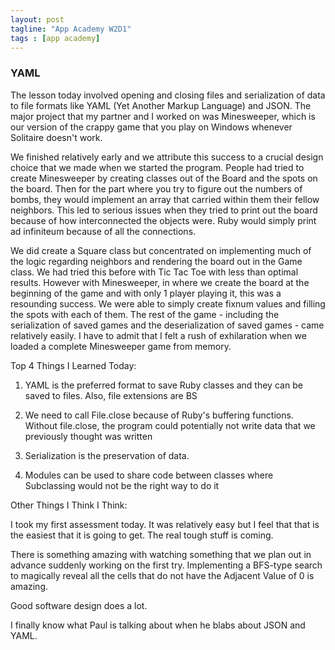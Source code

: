```yaml
---
layout: post
tagline: "App Academy W2D1"
tags : [app academy]
---
```



### YAML

The lesson today involved opening and closing files and serialization of data to file formats like YAML (Yet Another Markup Language) and JSON. The major project that my partner and I worked on was Minesweeper, which is our version of the crappy game that you play on Windows whenever Solitaire doesn't work.

We finished relatively early and we attribute this success to a crucial design choice that we made when we started the program. People had tried to create Minesweeper by creating classes out of the Board and the spots on the board. Then for the part where you try to figure out the numbers of bombs, they would implement an array that carried within them their fellow neighbors. This led to serious issues when they tried to print out the board because of how interconnected the objects were. Ruby would simply print ad infiniteum because of all the connections.

We did create a Square class but concentrated on implementing much of the logic regarding neighbors and rendering the board out in the Game class. We had tried this before with Tic Tac Toe with less than optimal results. However with Minesweeper, in where we create the board at the beginning of the game and with only 1 player playing it, this was a resounding success. We were able to simply create fixnum values and filling the spots with each of them. The rest of the game - including the serialization of saved games and the deserialization of saved games - came relatively easily. I have to admit that I felt a rush of exhilaration when we loaded a complete Minesweeper game from memory.

Top 4 Things I Learned Today:

1) YAML is the preferred format to save Ruby classes and they can be saved to files. Also, file extensions are BS

2) We need to call File.close because of Ruby's buffering functions. Without file.close, the program could potentially not write data that we previously thought was written

3) Serialization is the preservation of data.

4) Modules can be used to share code between classes where Subclassing would not be the right way to do it

Other Things I Think I Think:

I took my first assessment today. It was relatively easy but I feel that that is the easiest that it is going to get. The real tough stuff is coming.

There is something amazing with watching something that we plan out in advance suddenly working on the first try. Implementing a BFS-type search to magically reveal all the cells that do not have the Adjacent Value of 0 is amazing.

Good software design does a lot.

I finally know what Paul is talking about when he blabs about JSON and YAML.